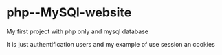 # php--MySQl-website

My first project with php only and mysql database

It is just authentification users and my example of use session an cookies 
